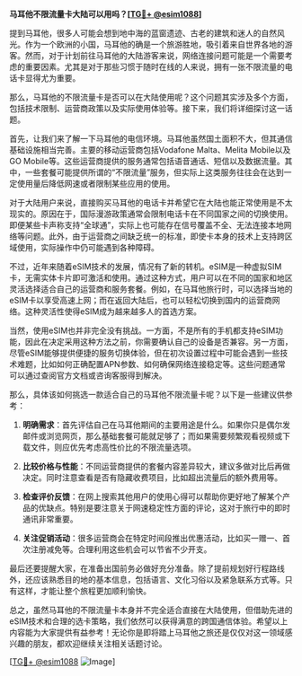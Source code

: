 **马耳他不限流量卡大陆可以用吗？[[TG💪+ @esim1088](https://t.me/s/esim1088)]**

提到马耳他，很多人可能会想到地中海的蓝窗遗迹、古老的建筑和迷人的自然风光。作为一个欧洲的小国，马耳他的确是一个旅游胜地，吸引着来自世界各地的游客。然而，对于计划前往马耳他的大陆游客来说，网络连接问题可能是一个需要考虑的重要因素。尤其是对于那些习惯于随时在线的人来说，拥有一张不限流量的电话卡显得尤为重要。

那么，马耳他的不限流量卡是否可以在大陆使用呢？这个问题其实涉及多个方面，包括技术限制、运营商政策以及实际使用体验等。接下来，我们将详细探讨这一话题。

首先，让我们来了解一下马耳他的电信环境。马耳他虽然国土面积不大，但其通信基础设施相当完善。主要的移动运营商包括Vodafone Malta、Melita Mobile以及GO Mobile等。这些运营商提供的服务通常包括语音通话、短信以及数据流量。其中，一些套餐可能提供所谓的“不限流量”服务，但实际上这类服务往往会在达到一定使用量后降低网速或者限制某些应用的使用。

对于大陆用户来说，直接购买马耳他的电话卡并希望它在大陆也能正常使用是不太现实的。原因在于，国际漫游政策通常会限制电话卡在不同国家之间的切换使用。即便某些卡声称支持“全球通”，实际上也可能存在信号覆盖不全、无法连接本地网络等问题。此外，由于运营商之间缺乏统一的标准，即使卡本身的技术上支持跨区域使用，实际操作中仍可能遇到各种障碍。

不过，近年来随着eSIM技术的发展，情况有了新的转机。eSIM是一种虚拟SIM卡，无需实体卡片即可激活和使用。通过这种方式，用户可以在不同的国家和地区灵活选择适合自己的运营商和服务套餐。例如，在马耳他旅行时，可以选择当地的eSIM卡以享受高速上网；而在返回大陆后，也可以轻松切换到国内的运营商网络。这种灵活性使得eSIM成为越来越多人的首选方案。

当然，使用eSIM也并非完全没有挑战。一方面，不是所有的手机都支持eSIM功能，因此在决定采用这种方法之前，你需要确认自己的设备是否兼容。另一方面，尽管eSIM能够提供便捷的服务切换体验，但在初次设置过程中可能会遇到一些技术难题，比如如何正确配置APN参数、如何确保网络连接稳定等。这些问题通常可以通过查阅官方文档或咨询客服得到解决。

那么，具体该如何挑选一款适合自己的马耳他不限流量卡呢？以下是一些建议供参考：

1. **明确需求**：首先评估自己在马耳他期间的主要用途是什么。如果你只是偶尔发邮件或浏览网页，那么基础套餐可能就足够了；而如果需要频繁观看视频或下载文件，则应优先考虑高性价比的不限流量选项。
   
2. **比较价格与性能**：不同运营商提供的套餐内容差异较大，建议多做对比后再做决定。同时注意查看是否有隐藏收费项目，比如超出流量后的额外费用等。

3. **检查评价反馈**：在网上搜索其他用户的使用心得可以帮助你更好地了解某个产品的优缺点。特别是要注意关于网速稳定性方面的评论，这对于旅行中的即时通讯非常重要。

4. **关注促销活动**：很多运营商会在特定时间段推出优惠活动，比如买一赠一、首次注册减免等。合理利用这些机会可以节省不少开支。

最后还要提醒大家，在准备出国前务必做好充分准备。除了提前规划好行程路线外，还应该熟悉目的地的基本信息，包括语言、文化习俗以及紧急联系方式等。只有这样，才能让整个旅程更加顺利愉快。

总之，虽然马耳他的不限流量卡本身并不完全适合直接在大陆使用，但借助先进的eSIM技术和合理的选卡策略，我们依然可以获得满意的跨国通信体验。希望以上内容能为大家提供有益参考！无论你是即将踏上马耳他之旅还是仅仅对这一领域感兴趣的朋友，都欢迎继续关注相关话题讨论。

[[TG💪+ @esim1088](https://t.me/s/esim1088) ![Image](https://i.postimg.cc/4NQfJmqS/Snipaste-2025-05-13-00-14-12.png)]